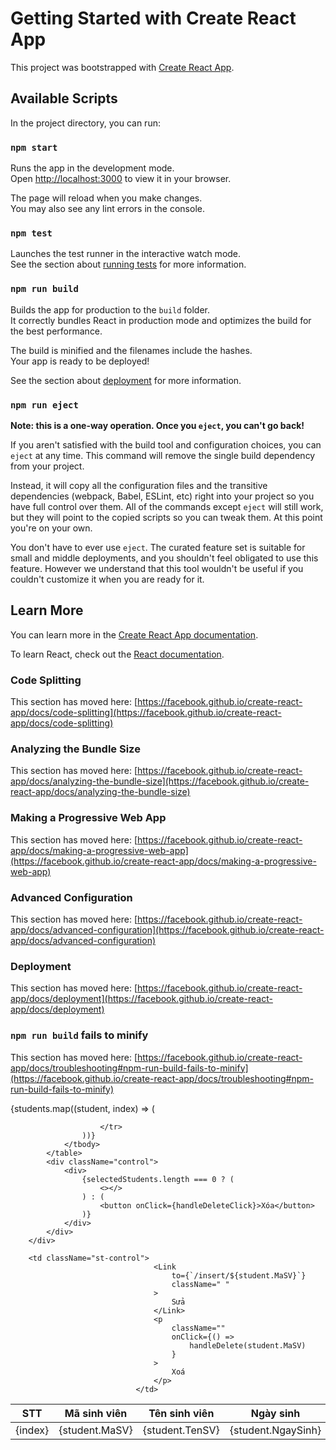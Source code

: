# Getting Started with Create React App

This project was bootstrapped with [Create React App](https://github.com/facebook/create-react-app).

## Available Scripts

In the project directory, you can run:

### `npm start`

Runs the app in the development mode.\
Open [http://localhost:3000](http://localhost:3000) to view it in your browser.

The page will reload when you make changes.\
You may also see any lint errors in the console.

### `npm test`

Launches the test runner in the interactive watch mode.\
See the section about [running tests](https://facebook.github.io/create-react-app/docs/running-tests) for more information.

### `npm run build`

Builds the app for production to the `build` folder.\
It correctly bundles React in production mode and optimizes the build for the best performance.

The build is minified and the filenames include the hashes.\
Your app is ready to be deployed!

See the section about [deployment](https://facebook.github.io/create-react-app/docs/deployment) for more information.

### `npm run eject`

**Note: this is a one-way operation. Once you `eject`, you can't go back!**

If you aren't satisfied with the build tool and configuration choices, you can `eject` at any time. This command will remove the single build dependency from your project.

Instead, it will copy all the configuration files and the transitive dependencies (webpack, Babel, ESLint, etc) right into your project so you have full control over them. All of the commands except `eject` will still work, but they will point to the copied scripts so you can tweak them. At this point you're on your own.

You don't have to ever use `eject`. The curated feature set is suitable for small and middle deployments, and you shouldn't feel obligated to use this feature. However we understand that this tool wouldn't be useful if you couldn't customize it when you are ready for it.

## Learn More

You can learn more in the [Create React App documentation](https://facebook.github.io/create-react-app/docs/getting-started).

To learn React, check out the [React documentation](https://reactjs.org/).

### Code Splitting

This section has moved here: [https://facebook.github.io/create-react-app/docs/code-splitting](https://facebook.github.io/create-react-app/docs/code-splitting)

### Analyzing the Bundle Size

This section has moved here: [https://facebook.github.io/create-react-app/docs/analyzing-the-bundle-size](https://facebook.github.io/create-react-app/docs/analyzing-the-bundle-size)

### Making a Progressive Web App

This section has moved here: [https://facebook.github.io/create-react-app/docs/making-a-progressive-web-app](https://facebook.github.io/create-react-app/docs/making-a-progressive-web-app)

### Advanced Configuration

This section has moved here: [https://facebook.github.io/create-react-app/docs/advanced-configuration](https://facebook.github.io/create-react-app/docs/advanced-configuration)

### Deployment

This section has moved here: [https://facebook.github.io/create-react-app/docs/deployment](https://facebook.github.io/create-react-app/docs/deployment)

### `npm run build` fails to minify

This section has moved here: [https://facebook.github.io/create-react-app/docs/troubleshooting#npm-run-build-fails-to-minify](https://facebook.github.io/create-react-app/docs/troubleshooting#npm-run-build-fails-to-minify)

  <div className="wrapper container-fluid">
            <table class="table table-striped">
                <thead>
                    <tr>
                        <th scope="col">STT</th>
                        <th scope="col">Mã sinh viên</th>
                        <th scope="col">Tên sinh viên</th>
                        <th scope="col">Ngày sinh</th>
                        <th scope="col">Giới tính</th>
                        <th scope="col">Khoa</th>
                    </tr>
                </thead>
                <tbody>
                    {students.map((student, index) => (
                        <tr>
                            <td>{index}</td>
                            <td>{student.MaSV}</td>
                            <td>{student.TenSV}</td>
                            <td>{student.NgaySinh}</td>
                            <td>{student.GioiTinh}</td>
                            <td>{student.MaKhoa}</td>
                            <td>{student.MaKhoa}</td>
                            <td>{student.MaKhoa}</td>
                            
                        </tr>
                    ))}
                </tbody>
            </table>
            <div className="control">
                <div>
                    {selectedStudents.length === 0 ? (
                        <></>
                    ) : (
                        <button onClick={handleDeleteClick}>Xóa</button>
                    )}
                </div>
            </div>
        </div>

        <td className="st-control">
                                    <Link
                                        to={`/insert/${student.MaSV}`}
                                        className=" "
                                    >
                                        Sửa
                                    </Link>
                                    <p
                                        className=""
                                        onClick={() =>
                                            handleDelete(student.MaSV)
                                        }
                                    >
                                        Xoá
                                    </p>
                                </td>
